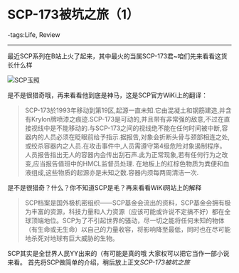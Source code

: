 # SCP-173被坑之旅（1）

-tags:Life, Review

----

最近SCP系列在B站上火了起来，其中最火的当属SCP-173君~咱们先来看看这货长什么样

![SCP玉照](http://i42.servimg.com/u/f42/16/92/77/73/17310.jpg)

是不是很猎奇哦，再来看看他到底是神马，这是SCP官方WiKi上的翻译：

>SCP-173於1993年移动到第19区,起源一直未知.它由混凝土和钢筋建造,并含有Krylon牌喷漆之痕迹.SCP-173是可动的,并且带有非常强的敌意,不过在直接视线中是不能移动的.与SCP-173之间的视线绝不能在任何时间被中断,容器内的人员必须在眨眼前给予指示.据报告,对象会折断头骨与颈部相连之处,或绞杀容器内之人员.在攻击事件中,人员需遵守第4级危险对象遏制程序。人员报告指出无人的容器内会传出刮石声.此为正常现象,若有任何行为之改变,应当报告值班中的HMCL监督员处理.
在地板上的红棕色物质为粪便和血液组成,这些物质的起源亦是未知之数.容器内须每两周清洁一次.

是不是很猎奇？什么？你不知道SCP是毛？再来看看WiKi网站上的解释

>SCP档案是国外极机密组织——SCP基金会流出的资料，SCP基金会拥有极为丰富的资源，科技力量和人力资源（应该可能或许说不定搞不好）都在全球顶端地位。SCP为了不引起世界的骚动，尽一切之能将任何未知的物体（有生命或无生命）以自己的力量收容，将影响降至最低，同时也在尽可能地杀死对地球有巨大威胁的生物。

SCP其实是全世界人民YY出来的（有可能是真的哦 
大家权可以把它当作一部小说来看。
首先将SCP做简单的介绍，稍后放上正文*SCP-173被坑之旅*